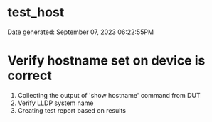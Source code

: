 
test_host
=========
  
Date generated: September 07, 2023 06:22:55PM
#  Verify hostname set on device is correct

1.  Collecting the output of 'show hostname' command from DUT
2.  Verify LLDP system name
3.  Creating test report based on results

